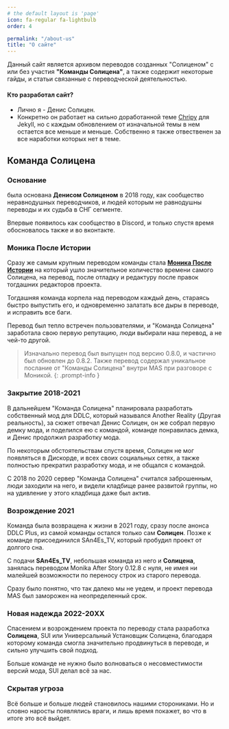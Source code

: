 ```yaml
---
# the default layout is 'page'
icon: fa-regular fa-lightbulb
order: 4

permalink: "/about-us"
title: "О сайте"
---
```


Данный сайт является архивом переводов созданных "Солиценом" с или без участия **"Команды Солицена"**, а также содержит некоторые гайды, и статьи связанные с переводческой деятельностью.

#### Кто разработал сайт?
* Лично я - Денис Солицен.
* Конкретно он работает на сильно доработанной теме [Chripy](https://github.com/cotes2020/jekyll-theme-chirpy) для Jekyll, но с каждым обновлением от изначальной темы в нем остается все меньше и меньше. Собственно я также отвественен за все наработки которых нет в теме.

## Команда Солицена
### Основание
была основана **Денисом Солиценом** в 2018 году, как сообщество неравнодушных переводчиков, и людей которым не равнодушны переводы и их судьба в СНГ сегменте. 

Впервые появилось как сообщество в Discord, и только спустя время обосновалось также и во вконтакте.

### Моника После Истории
Сразу же самым крупным переводом команды стала [**Моника После Истории**](https://github.com/DenisSolicen/MAS-Russifier) на который ушло значительное количество времени самого Солицена, на перевод, после отладку и редактуру после правок тогдашних редакторов проекта. 

Тогдашняя команда корпела над переводом каждый день, стараясь быстро выпустить его, и одновременно залатать все дыры в переводе, и исправить все баги.

Перевод был тепло встречен пользователями, и "Команда Солицена" заработала свою первую репутацию, люди выбирали наш перевод, а не чей-то другой. 

> Изначально перевод был выпущен под версию 0.8.0, и частично был обновлен до 0.8.2. Также перевод содержал уникальное послание от "Команды Солицена" внутри MAS при разговоре с Моникой.
{: .prompt-info }

### Закрытие 2018-2021
В дальнейшем "Команда Солицена" планировала разработать собственный мод для DDLC, который назывался Another Reality (Другая реальность), за сюжет отвечал Денис Солицен, он же собрал первую демку мода, и поделился ею с командой, команде понравилась демка, и Денис продолжил разработку мода. 

По некоторым обстоятельствам спустя время, Солицен не мог появляться в Дискорде, и всех своих социальных сетях, а также полностью прекратил разработку мода, и не общался с командой.

С 2018 по 2020 сервер "Команда Солицена" считался заброшенным, люди заходили на него, и видели кладбище ранее развитой группы, но на удивление у этого кладбища даже был актив.

### Возрождение 2021
Команда была возвращена к жизни в 2021 году, сразу после анонса DDLC Plus, из самой команды остался только сам **Солицен**. Позже к команде присоединился SAn4Es_TV, который пробудил проект от долгого сна. 

С подачи **SAn4Es_TV**, небольшая команда из него и **Солицена**, занялась переводом Monika After Story 0.12.8 с нуля, не имея ни малейшей возможности по переносу строк из старого перевода.

Сразу было понятно, что так далеко мы не уедем, и проект перевода MAS был заморожен на неопределенный срок.

### Новая надежда 2022-20XX
Спасением и возрождением проекта по переводу стала разработка **Солицена**, SUI или Универсальный Установщик Солицена, благодаря которому команда смогла значительно продвинуться в переводе, и сильно улучшить свой подход. 

Больше команде не нужно было волноваться о несовместимости версий мода, SUI делал всё за нас.

### Скрытая угроза
Всё больше и больше людей становилось нашими сторониками. Но и словно наросты появлялись враги, и лишь время покажет, во что в итоге это всё выйдет.